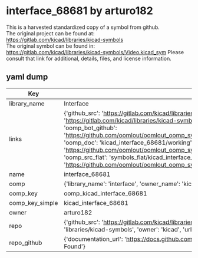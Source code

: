 # interface_68681 by arturo182  
This is a harvested standardized copy of a symbol from github.  
The original project can be found at:  
https://gitlab.com/kicad/libraries/kicad-symbols  
The original symbol can be found in:
https://gitlab.com/kicad/libraries/kicad-symbols/Video.kicad_sym
Please consult that link for additional, details, files, and license information.  
## yaml dump  
| Key | Value |  
| --- | --- |  
| library_name | Interface |  
| links | {'github_src': 'https://gitlab.com/kicad/libraries/kicad-symbols/Video.kicad_sym', 'github_src_repo': 'https://gitlab.com/kicad/libraries/kicad-symbols', 'oomp_bot': 'kicad_interface_68681/working', 'oomp_bot_github': 'https://github.com/oomlout/oomlout_oomp_symbol_bot/tree/main/kicad_interface_68681/working', 'oomp_doc': 'kicad_interface_68681/working', 'oomp_doc_github': 'https://github.com/oomlout/oomlout_oomp_symbol_doc/tree/main/kicad_interface_68681/working', 'oomp_src_flat': 'symbols_flat/kicad_interface_68681/working', 'oomp_src_flat_github': 'https://github.com/oomlout/oomlout_oomp_symbol_src/tree/main/kicad_interface_68681/working'} |  
| name | interface_68681 |  
| oomp | {'library_name': 'interface', 'owner_name': 'kicad', 'symbol_name': 'interface_68681'} |  
| oomp_key | oomp_kicad_interface_68681 |  
| oomp_key_simple | kicad_interface_68681 |  
| owner | arturo182 |  
| repo | {'github_src': 'https://gitlab.com/kicad/libraries/kicad-symbols/Video.kicad_sym', 'name': 'libraries/kicad-symbols', 'owner': 'kicad', 'url': 'https://gitlab.com/kicad/libraries/kicad-symbols'} |  
| repo_github | {'documentation_url': 'https://docs.github.com/rest/repos/repos#get-a-repository', 'message': 'Not Found'} |  

